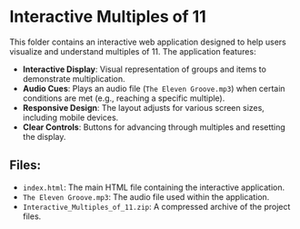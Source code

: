 # Interactive Multiples of 11

This folder contains an interactive web application designed to help users visualize and understand multiples of 11. The application features:

- **Interactive Display**: Visual representation of groups and items to demonstrate multiplication.
- **Audio Cues**: Plays an audio file (`The Eleven Groove.mp3`) when certain conditions are met (e.g., reaching a specific multiple).
- **Responsive Design**: The layout adjusts for various screen sizes, including mobile devices.
- **Clear Controls**: Buttons for advancing through multiples and resetting the display.

## Files:
- `index.html`: The main HTML file containing the interactive application.
- `The Eleven Groove.mp3`: The audio file used within the application.
- `Interactive_Multiples_of_11.zip`: A compressed archive of the project files.